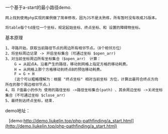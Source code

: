 一个基于a-start的最小路径demo.
    
    网上找到使用php实现的案例做了简单修改，因为JS不是太熟练，所有暂时没有改成JS版本。

    将table每个td座位一个坐标，规定起始坐标、终点坐标、和 设置的障碍物坐标。

基本原理
    
    1、寻路开始，获取当前路径节点的周边所有相邻节点。（8个相邻方位）
    2、将坐标周边记录 -> 开启坐标集合（可通过坐标 $open_arr)  
    3、对当前坐标周边所有坐标集合（$open_arr） 计算： 
        G = 从起点A，沿着产生的路径，移动到网格上指定方格的移动耗费。
        H = 从网格上那个方格移动到终点B的预估移动耗费。
        F = G + H
        (这个可以粗略理解为：根据 "终点坐标" 相对当前坐标 方位，计算出最符合终点方向 所在的那个周边相邻节点。)
    4、将 F值最小的作为 使用的路径坐标 ->路径坐标集合(path) 、其余周边坐标 ->关闭坐标集合（不可通过坐标 $close_arr）
    5、最终到达终点坐标，结束.


demo地址：

    [demo:http://demo.liukelin.top/php-pathfinding/a_start.html](http://demo.liukelin.top/php-pathfinding/a_start.html)<br />

